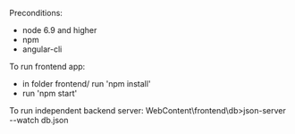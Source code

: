 Preconditions:
- node 6.9 and higher
- npm
- angular-cli

To run frontend app:
- in folder frontend/ run 'npm install'
- run 'npm start'

To run independent backend server:
WebContent\frontend\db>json-server --watch db.json
